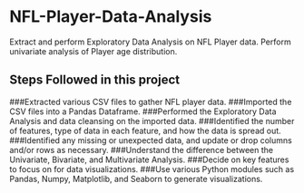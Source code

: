 # NFL-Player-Data-Analysis
Extract and perform Exploratory Data Analysis on NFL Player data.  Perform univariate analysis of Player age distribution. 

## Steps Followed in this project
###Extracted various CSV files to gather NFL player data.
###Imported the CSV files into a Pandas Dataframe.
###Performed the Exploratory Data Analysis and data cleansing on the imported data.
###Identified the number of features, type of data in each feature, and how the data is spread out. 
###Identified any missing or unexpected data, and update or drop columns and/or rows as necessary. 
###Understand the difference between the Univariate, Bivariate, and Multivariate Analysis.
###Decide on key features to focus on for data visualizations.
###Use various Python modules such as Pandas, Numpy, Matplotlib, and Seaborn to generate visualizations.
